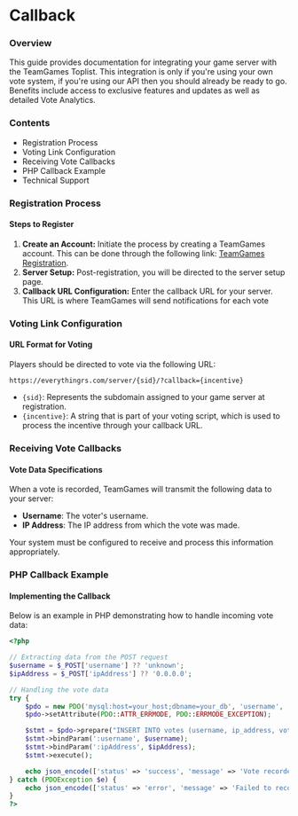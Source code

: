 # Callback

### Overview

This guide provides documentation for integrating your game server with the TeamGames Toplist. This integration is only if you're using your own vote system, if you're using our API then you should already be ready to go. Benefits include access to exclusive features and updates as well as detailed Vote Analytics.

### Contents

* Registration Process
* Voting Link Configuration
* Receiving Vote Callbacks
* PHP Callback Example
* Technical Support

### Registration Process

#### Steps to Register

1. **Create an Account:** Initiate the process by creating a TeamGames account. This can be done through the following link: [TeamGames Registration](https://teamgames.io/signup).
2. **Server Setup:** Post-registration, you will be directed to the server setup page.
3. **Callback URL Configuration:** Enter the callback URL for your server. This URL is where TeamGames will send notifications for each vote

### Voting Link Configuration

#### URL Format for Voting

Players should be directed to vote via the following URL:

`https://everythingrs.com/server/{sid}/?callback={incentive}`

* `{sid}`: Represents the subdomain assigned to your game server at registration.
* `{incentive}`: A string that is part of your voting script, which is used to process the incentive through your callback URL.

### Receiving Vote Callbacks

#### Vote Data Specifications

When a vote is recorded, TeamGames will transmit the following data to your server:

* **Username**: The voter's username.
* **IP Address**: The IP address from which the vote was made.

Your system must be configured to receive and process this information appropriately.

### PHP Callback Example

#### Implementing the Callback

Below is an example in PHP demonstrating how to handle incoming vote data:

```php
<?php

// Extracting data from the POST request
$username = $_POST['username'] ?? 'unknown';
$ipAddress = $_POST['ipAddress'] ?? '0.0.0.0';

// Handling the vote data
try {
    $pdo = new PDO('mysql:host=your_host;dbname=your_db', 'username', 'password');
    $pdo->setAttribute(PDO::ATTR_ERRMODE, PDO::ERRMODE_EXCEPTION);

    $stmt = $pdo->prepare("INSERT INTO votes (username, ip_address, vote_time) VALUES (:username, :ipAddress, NOW())");
    $stmt->bindParam(':username', $username);
    $stmt->bindParam(':ipAddress', $ipAddress);
    $stmt->execute();

    echo json_encode(['status' => 'success', 'message' => 'Vote recorded successfully.']);
} catch (PDOException $e) {
    echo json_encode(['status' => 'error', 'message' => 'Failed to record vote.']);
}
?>
```
